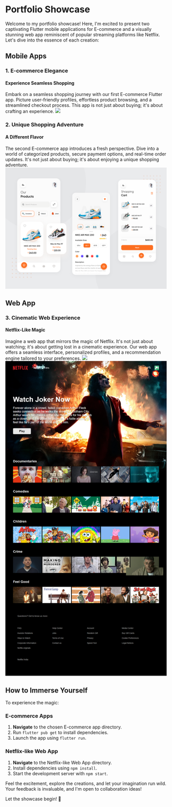# Portfolio Showcase

Welcome to my portfolio showcase! Here, I'm excited to present two captivating Flutter mobile applications for E-commerce and a visually stunning web app reminiscent of popular streaming platforms like Netflix. Let's dive into the essence of each creation:

## Mobile Apps

### 1. E-commerce Elegance

#### Experience Seamless Shopping
Embark on a seamless shopping journey with our first E-commerce Flutter app. Picture user-friendly profiles, effortless product browsing, and a streamlined checkout process. This app is not just about buying; it's about crafting an experience.
<img src="./Simple-EcommerceShop-mobile/intro.gif">


### 2. Unique Shopping Adventure

#### A Different Flavor
The second E-commerce app introduces a fresh perspective. Dive into a world of categorized products, secure payment options, and real-time order updates. It's not just about buying; it's about enjoying a unique shopping adventure.
<img src="./Advanced-ECOM-Mobile-App/assets/advanced_store.png">

## Web App

### 3. Cinematic Web Experience

#### Netflix-Like Magic
Imagine a web app that mirrors the magic of Netflix. It's not just about watching; it's about getting lost in a cinematic experience. Our web app offers a seamless interface, personalized profiles, and a recommendation engine tailored to your preferences.
<img src="WebApp-Netflix-Like/images/homescreen.png">
<img src="WebApp-Netflix-Like/images/demo.png">

## How to Immerse Yourself

To experience the magic:

### E-commerce Apps

1. **Navigate** to the chosen E-commerce app directory.
2. Run `flutter pub get` to install dependencies.
3. Launch the app using `flutter run`.

### Netflix-like Web App

1. **Navigate** to the Netflix-like Web App directory.
2. Install dependencies using `npm install`.
3. Start the development server with `npm start`.

Feel the excitement, explore the creations, and let your imagination run wild. Your feedback is invaluable, and I'm open to collaboration ideas!

Let the showcase begin! 🚀
